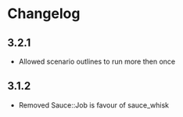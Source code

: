 Changelog
=========
3.2.1
-----
* Allowed scenario outlines to run more then once

3.1.2
-----
* Removed Sauce::Job is favour of sauce\_whisk
